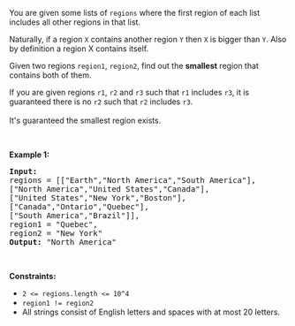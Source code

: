 <div><p>You are given some lists of <code>regions</code>&nbsp;where the first region of each list includes all other regions in that list.</p>

<p>Naturally, if a region <code>X</code>&nbsp;contains another region <code>Y</code>&nbsp;then <code>X</code>&nbsp;is bigger than <code>Y</code>. Also by definition a region X contains itself.</p>

<p>Given two regions <code>region1</code>, <code>region2</code>, find out the <strong>smallest</strong> region that contains both of them.</p>

<p>If you are given regions <code>r1</code>, <code>r2</code> and <code>r3</code> such that <code>r1</code> includes <code>r3</code>, it is guaranteed there is no <code>r2</code> such that <code>r2</code> includes <code>r3</code>.<br>
<br>
It's guaranteed the smallest region exists.</p>

<p>&nbsp;</p>
<p><strong>Example 1:</strong></p>

<pre><strong>Input:
</strong>regions = [["Earth","North America","South America"],
["North America","United States","Canada"],
["United States","New York","Boston"],
["Canada","Ontario","Quebec"],
["South America","Brazil"]],
region1 = "Quebec",
region2 = "New York"
<strong>Output:</strong> "North America"
</pre>

<p>&nbsp;</p>
<p><strong>Constraints:</strong></p>

<ul>
	<li><code>2 &lt;= regions.length &lt;= 10^4</code></li>
	<li><code>region1 != region2</code></li>
	<li>All strings consist of English letters and spaces with at most 20 letters.</li>
</ul>
</div>